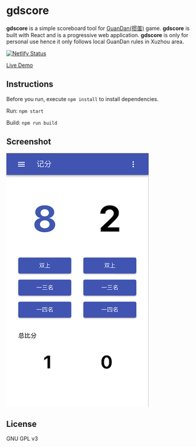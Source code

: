 # gdscore

**gdscore** is a simple scoreboard tool for [GuanDan(掼蛋)](https://zh.wikipedia.org/wiki/掼蛋) game. **gdscore** is built with React and is a progressive web application. **gdscore** is only for personal use hence it only follows local GuanDan rules in Xuzhou area.

[![Netlify Status](https://api.netlify.com/api/v1/badges/07ac8855-4e08-4114-a2c9-b9fa5eae0846/deploy-status)](https://app.netlify.com/sites/gdscore/deploys)

[Live Demo](https://gdscore.netlify.com)

## Instructions

Before you run, execute `npm install` to install dependencies.

Run: `npm start`

Build: `npm run build`

## Screenshot

![1](screenshot/1.png)

## License

GNU GPL v3